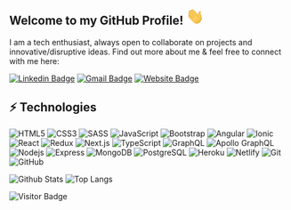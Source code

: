 ## Welcome to my GitHub Profile! <img src="https://raw.githubusercontent.com/dagibu301/dagibu301/master/wave.gif" width="32px">

I am a tech enthusiast, always open to collaborate on projects and innovative/disruptive ideas. Find out more about me & feel free to connect with me here:

[![Linkedin Badge](https://img.shields.io/badge/-David_Giraldo-blue?style=flat-square&logo=Linkedin&logoColor=white&link=https://www.linkedin.com/in/david-giraldo-bueno/)](https://www.linkedin.com/in/david-giraldo-bueno/)
[![Gmail Badge](https://img.shields.io/badge/-davidgiraldobueno@gmail.com-c14438?style=flat-square&logo=Gmail&logoColor=white&link=mailto:davidgiraldobueno@gmail.com)](mailto:davidgiraldobueno@gmail.com)
[![Website Badge](https://img.shields.io/badge/-davidgiraldo.app-black?style=flat-square&logo=Brave&logoColor=white&link=https://david-giraldo-bueno.netlify.app/)](https://david-giraldo-bueno.netlify.app/)

## ⚡ Technologies

![HTML5](https://img.shields.io/badge/-HTML5-E34F26?style=flat-square&logo=html5&logoColor=white)
![CSS3](https://img.shields.io/badge/-CSS3-1572B6?style=flat-square&logo=css3)
![SASS](https://img.shields.io/badge/-SASS-black?style=flat-square&logo=sass)
![JavaScript](https://img.shields.io/badge/-JavaScript-black?style=flat-square&logo=javascript)
![Bootstrap](https://img.shields.io/badge/-Bootstrap-563D7C?style=flat-square&logo=bootstrap)
![Angular](https://img.shields.io/badge/-Angular-E34F26?style=flat-square&logo=Angular)
![Ionic](https://img.shields.io/badge/-Ionic-black?style=flat-square&logo=Ionic)
![React](https://img.shields.io/badge/-React-black?style=flat-square&logo=react)
![Redux](https://img.shields.io/badge/-Redux-black?style=flat-square&logo=redux)
![Next.js](https://img.shields.io/badge/-Next.js-black?style=flat-square&logo=next.js)
![TypeScript](https://img.shields.io/badge/-TypeScript-007ACC?style=flat-square&logo=typescript)
![GraphQL](https://img.shields.io/badge/-GraphQL-E10098?style=flat-square&logo=graphql)
![Apollo GraphQL](https://img.shields.io/badge/-Apollo%20GraphQL-311C87?style=flat-square&logo=apollo-graphql)
![Nodejs](https://img.shields.io/badge/-Nodejs-black?style=flat-square&logo=Node.js)
![Express](https://img.shields.io/badge/-Express-black?style=flat-square&logo=express)
![MongoDB](https://img.shields.io/badge/-MongoDB-black?style=flat-square&logo=mongodb)
![PostgreSQL](https://img.shields.io/badge/-PostgreSQL-336791?style=flat-square&logo=postgresql)
![Heroku](https://img.shields.io/badge/-Heroku-430098?style=flat-square&logo=heroku)
![Netlify](https://img.shields.io/badge/-Netlify-black?style=flat-square&logo=Netlify)
![Git](https://img.shields.io/badge/-Git-black?style=flat-square&logo=git)
![GitHub](https://img.shields.io/badge/-GitHub-181717?style=flat-square&logo=github)

![Github Stats](https://github-readme-stats.vercel.app/api?username=dagibu301&count_private=true&show_icons=true&include_all_commits=true)
![Top Langs](https://github-readme-stats.vercel.app/api/top-langs/?username=dagibu301&hide=TeX&layout=compact)

![Visitor Badge](https://visitor-badge.laobi.icu/badge?page_id=dagibu301.dagibu301)
 
